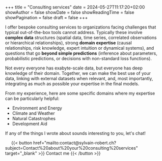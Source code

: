 +++
title = "Consulting services"
date = 2024-05-27T11:17:20+02:00
showAuthor = false
showDate = false
showReadingTime = false
showPagination  = false
draft = false
+++

I offer bespoke consulting services to organizations facing challenges that typical out-of-the-box tools cannot address. Typically these involve **complex data** structures (spatial data, time series, correlated observations or hierarchical relationships), strong **domain expertise** (causal relationships, risk knowledge, expert intuition or dynamical systems), and questions that go **beyond simple predictions** (inference about parameters, probabilistic predictions, or decisions with non-standard loss functions).

Not every everyone has exabyte-scale data, but everyone has deep knowledge of their domain. Together, we can make the best use of your data, linking with external datasets when relevant, and, most importantly, integrating as much as possible your expertise in the final models.

From my experience, here are some specific domains where my expertise can be particularly helpful:

* Environment and Energy
* Climate and Weather
* Natural Catastrophes
* Development Aid

If any of the things I wrote about sounds interesting to you, let's chat!

<span style="margin-left: 20px;">
{{< button href="mailto:contact@sylvain-robert.ch?subject=Contact%20about%20your%20consulting%20services" target="_blank" >}} Contact me {{< /button >}}
</span>
